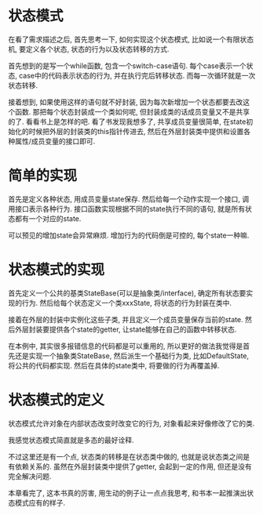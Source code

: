 # 状态模式

在看了需求描述之后, 首先思考一下, 如何实现这个状态模式, 比如说一个有限状态机, 要定义各个状态, 状态的行为以及状态转移的方式.

首先想到的是写一个while函数, 包含一个switch-case语句.
每个case表示一个状态, case中的代码表示状态的行为, 并在执行完后转移状态. 而每一次循环就是一次状态转移.

接着想到, 如果使用这样的语句就不好封装, 因为每次新增加一个状态都要去改这个函数.
那把每个状态封装成一个类如何呢, 但封装成类的话成员变量又不是共享的了.
看看书上是怎样的吧. 看了书发现我想多了, 共享成员变量很简单, 在state初始化的时候把外层的封装类的this指针传进去, 然后在外层封装类中提供和设置各种属性/成员变量的接口即可.

# 简单的实现

首先是定义各种状态, 用成员变量state保存. 然后给每一个动作实现一个接口, 调用接口表示各种行为.
接口函数实现根据不同的state执行不同的语句, 就是所有状态都有一个对应的state.

可以预见的增加state会异常麻烦.
增加行为的代码倒是可控的, 每个state一种嘛.

# 状态模式的实现

首先定义一个公共的基类StateBase(可以是抽象类/interface), 确定所有状态要实现的行为.
然后给每个状态定义一个类xxxState, 将状态的行为封装在类中.

接着在外层的封装中实例化这些子类, 并且定义一个成员变量保存当前的state.
然后外层封装要提供各个state的getter, 让state能够在自己的函数中转移状态.

在本例中, 其实很多报错信息的代码都是可以重用的, 所以更好的做法我觉得是首先还是实现一个抽象类StateBase,
然后派生一个基础行为类, 比如DefaultState, 将公共的代码都实现.
然后在具体的state类中, 将要做的行为再覆盖掉.

# 状态模式的定义

状态模式允许对象在内部状态改变时改变它的行为, 对象看起来好像修改了它的类.

我感觉状态模式简直就是多态的最好诠释.

不过这里还是有一个点, 状态类的转移是在状态类中做的, 也就是说状态类之间是有依赖关系的.
虽然在外层封装类中提供了getter, 会起到一定的作用, 但还是没有完全解决问题.

本章看完了, 这本书真的厉害, 用生动的例子让一点点我思考, 和书本一起推演出状态模式应有的样子.